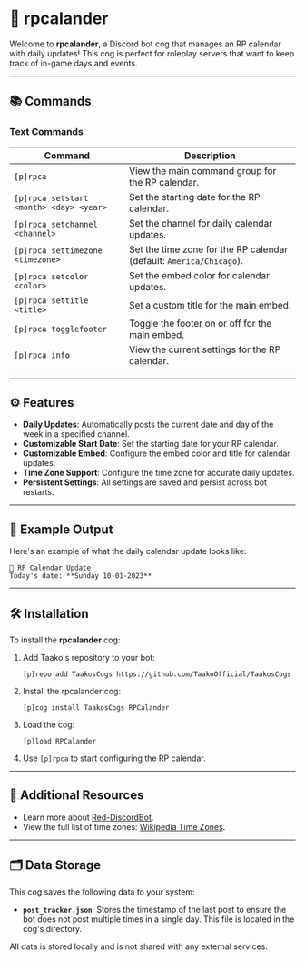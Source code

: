 # 📅 rpcalander

Welcome to **rpcalander**, a Discord bot cog that manages an RP calendar with daily updates! This cog is perfect for roleplay servers that want to keep track of in-game days and events.

---

## 📚 Commands

### Text Commands

| Command                                 | Description                                                         |
| --------------------------------------- | ------------------------------------------------------------------- |
| `[p]rpca`                               | View the main command group for the RP calendar.                    |
| `[p]rpca setstart <month> <day> <year>` | Set the starting date for the RP calendar.                          |
| `[p]rpca setchannel <channel>`          | Set the channel for daily calendar updates.                         |
| `[p]rpca settimezone <timezone>`        | Set the time zone for the RP calendar (default: `America/Chicago`). |
| `[p]rpca setcolor <color>`              | Set the embed color for calendar updates.                           |
| `[p]rpca settitle <title>`              | Set a custom title for the main embed.                              |
| `[p]rpca togglefooter`                  | Toggle the footer on or off for the main embed.                     |
| `[p]rpca info`                          | View the current settings for the RP calendar.                      |

---

## ⚙️ Features

- **Daily Updates**: Automatically posts the current date and day of the week in a specified channel.
- **Customizable Start Date**: Set the starting date for your RP calendar.
- **Customizable Embed**: Configure the embed color and title for calendar updates.
- **Time Zone Support**: Configure the time zone for accurate daily updates.
- **Persistent Settings**: All settings are saved and persist across bot restarts.

---

## 🌟 Example Output

Here's an example of what the daily calendar update looks like:

```
📅 RP Calendar Update
Today's date: **Sunday 10-01-2023**
```

---

## 🛠️ Installation

To install the **rpcalander** cog:

1. Add Taako's repository to your bot:

   ```
   [p]repo add TaakosCogs https://github.com/TaakoOfficial/TaakosCogs
   ```

2. Install the rpcalander cog:

   ```
   [p]cog install TaakosCogs RPCalander
   ```

3. Load the cog:

   ```
   [p]load RPCalander
   ```

4. Use `[p]rpca` to start configuring the RP calendar.

---

## 🔗 Additional Resources

- Learn more about [Red-DiscordBot](https://github.com/Cog-Creators/Red-DiscordBot/tree/V3/develop).
- View the full list of time zones: [Wikipedia Time Zones](https://en.wikipedia.org/wiki/List_of_tz_database_time_zones).

---

## 🗂️ Data Storage

This cog saves the following data to your system:

- **`post_tracker.json`**: Stores the timestamp of the last post to ensure the bot does not post multiple times in a single day. This file is located in the cog's directory.

All data is stored locally and is not shared with any external services.
